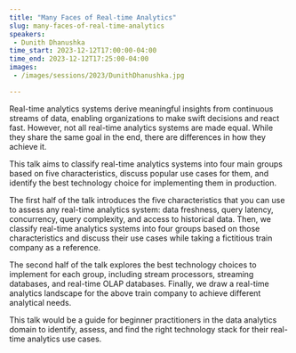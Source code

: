 ```yaml
---
title: "Many Faces of Real-time Analytics"
slug: many-faces-of-real-time-analytics
speakers:
 - Dunith Dhanushka
time_start: 2023-12-12T17:00:00-04:00
time_end: 2023-12-12T17:25:00-04:00
images:
 - /images/sessions/2023/DunithDhanushka.jpg

---
```


Real-time analytics systems derive meaningful insights from continuous streams of data, enabling organizations to make swift decisions and react fast. However, not all real-time analytics systems are made equal. While they share the same goal in the end, there are differences in how they achieve it. 
 
This talk aims to classify real-time analytics systems into four main groups based on five characteristics, discuss popular use cases for them, and identify the best technology choice for implementing them in production.
 
The first half of the talk introduces the five characteristics that you can use to assess any real-time analytics system: data freshness, query latency, concurrency, query complexity, and access to historical data. Then, we classify real-time analytics systems into four groups based on those characteristics and discuss their use cases while taking a fictitious train company as a reference.
 
The second half of the talk explores the best technology choices to implement for each group, including stream processors, streaming databases, and real-time OLAP databases. Finally, we draw a real-time analytics landscape for the above train company to achieve different analytical needs.
 
This talk would be a guide for beginner practitioners in the data analytics domain to identify, assess, and find the right technology stack for their real-time analytics use cases.